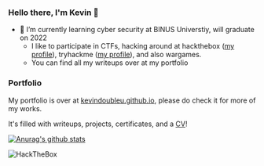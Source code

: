### Hello there, I'm Kevin 👋

- 🌱 I’m currently learning cyber security at BINUS Universtiy, will graduate on 2022
  - I like to participate in CTFs, hacking around at hackthebox ([my profile](https://www.hackthebox.eu/home/users/profile/90510)), tryhackme ([my profile](https://tryhackme.com/p/doubleu)), and also wargames.
  - You can find all my writeups over at my portfolio

### Portfolio

My portfolio is over at [kevindoubleu.github.io](https://kevindoubleu.github.io/), please do check it for more of my works.

It's filled with writeups, projects, certificates, and a [CV](https://kevindoubleu.github.io/cv)!

[![Anurag's github stats](https://github-readme-stats.vercel.app/api?username=anuraghazra)](https://github.com/anuraghazra/github-readme-stats)

<!-- ### Badges -->

![HackTheBox](http://www.hackthebox.eu/badge/image/90510)

<!-- ![TryHackMe](https://tryhackme-badges.s3.amazonaws.com/doubleu.png) -->

<!--
**kevindoubleu/kevindoubleu** is a ✨ _special_ ✨ repository because its `README.md` (this file) appears on your GitHub profile.

Here are some ideas to get you started:

- 🔭 I’m currently working on ...
- 🌱 I’m currently learning ...
- 👯 I’m looking to collaborate on ...
- 🤔 I’m looking for help with ...
- 💬 Ask me about ...
- 📫 How to reach me: ...
- 😄 Pronouns: ...
- ⚡ Fun fact: ...
-->

